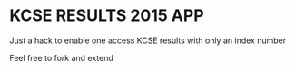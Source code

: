 # KCSE RESULTS 2015 APP

Just a hack to enable one access KCSE results with only an index number

Feel free to fork and extend